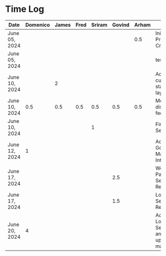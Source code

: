 # Time Log


| Date          | Domenico | James | Fred | Sriram | Govind | Arham | Task                                   |
|---------------|----------|-------|------|--------|--------|-------|----------------------------------------|
| June 05, 2024 |          |       |      |        |        | 0.5   | Inital Project File Creation           |
| June 05, 2024 |          |       |      |        |        |       | test_task_0                            |
| June 10, 2024 |          | 2     |      |        |        |       | Added current trip status bar layout   |
| June 10, 2024 | 0.5      | 0.5   | 0.5  |  0.5   |  0.5   |  0.5  | Meeting to discuss D2 feedback         |
| June 10, 2024 |          |       |      | 1      |        |       | Firebase Setup                         |
| June 12, 2024 | 1        |       |      |        |        |       | Added Google Maps Integration          |
| June 17, 2024 |          |       |      |        | 2.5    |       | Welcome Page Setup and Rerouting       |
| June 17, 2024 |          |       |      |        | 1.5    |       | Login Page Setup and Rerouting         |
| June 20, 2024 | 4        |       |      |        |        |       | Added Location Service and updated map |
